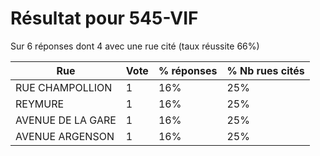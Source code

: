 # Résultat pour 545-VIF

Sur 6 réponses dont 4 avec une rue cité (taux réussite 66%)

| Rue | Vote | % réponses | % Nb rues cités|
|-----|------|------------|----------------|
| RUE CHAMPOLLION | 1 | 16% | 25%|
| REYMURE | 1 | 16% | 25%|
| AVENUE DE LA GARE | 1 | 16% | 25%|
| AVENUE ARGENSON | 1 | 16% | 25%|
